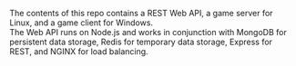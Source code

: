 The contents of this repo contains a REST Web API, a game server for Linux, and a game client for Windows.<br>
The Web API runs on Node.js and works in conjunction with MongoDB for persistent data storage, Redis for temporary data storage, Express for REST, and NGINX for load balancing.
